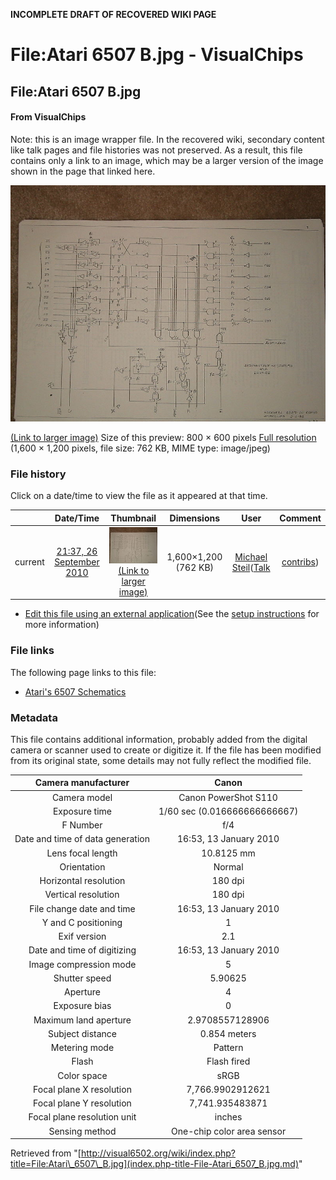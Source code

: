 **INCOMPLETE DRAFT OF RECOVERED WIKI PAGE**

# File:Atari 6507 B.jpg - VisualChips

## File:Atari 6507 B.jpg

#### From VisualChips


Note: this is an image wrapper file. In the recovered wiki,
secondary content like talk pages and file histories was
not preserved. As a result, this file contains only a link
to an image, which may be a larger version of the image shown
in the page that linked here.

![File:Atari 6507 B.jpg](images/thumb/8/87/Atari_6507_B.jpg/800px-Atari_6507_B.jpg)

[(Link to larger image)](images/8/87/Atari_6507_B.jpg)
Size of this preview: 800 × 600 pixels
[Full resolution](images/8/87/Atari_6507_B.jpg)‎ (1,600 × 1,200 pixels, file size: 762 KB, MIME type: image/jpeg)

### File history

Click on a date/time to view the file as it appeared at that time.

| | Date/Time | Thumbnail | Dimensions | User | Comment |
|:---:|:---:|:---:|:---:|:---:|:---:|
| current | [21:37, 26 September 2010](images/8/87/Atari_6507_B.jpg) | ![Thumbnail for version as of 21:37, 26 September 2010](images/thumb/8/87/Atari_6507_B.jpg/120px-Atari_6507_B.jpg) [(Link to larger image)](images/8/87/Atari_6507_B.jpg) | 1,600×1,200 (762 KB) | [Michael Steil](index.php-title-User-Michael_Steil.md)([Talk](index.php-title-User_talk-Michael_Steil.md) | [contribs](./index.php%3Ftitle=Special:Contributions/Michael_Steil.md)) | |

- [Edit this file using an external application](index.php-title-File-Atari_6507_B.jpg.md)(See the [setup instructions](http://www.mediawiki.org/wiki/Manual:External_editors) for more information)

### File links

The following page links to this file:

- [Atari's 6507 Schematics](index.php-title-Atari~s_6507_Schematics.md)

### Metadata
This file contains additional information, probably added from the digital camera or scanner used to create or digitize it.
If the file has been modified from its original state, some details may not fully reflect the modified file.

| Camera manufacturer | Canon |
|:---:|:---:|
Camera model | Canon PowerShot S110 |
Exposure time | 1/60 sec (0.016666666666667) |
F Number | f/4 |
Date and time of data generation | 16:53, 13 January 2010 |
Lens focal length | 10.8125 mm |
Orientation | Normal |
Horizontal resolution | 180 dpi |
Vertical resolution | 180 dpi |
File change date and time | 16:53, 13 January 2010 |
Y and C positioning | 1 |
Exif version | 2.1 |
Date and time of digitizing | 16:53, 13 January 2010 |
Image compression mode | 5 |
Shutter speed | 5.90625 |
Aperture | 4 |
Exposure bias | 0 |
Maximum land aperture | 2.9708557128906 |
Subject distance | 0.854 meters |
Metering mode | Pattern |
Flash | Flash fired |
Color space | sRGB |
Focal plane X resolution | 7,766.9902912621 |
Focal plane Y resolution | 7,741.935483871 |
Focal plane resolution unit | inches |
Sensing method | One-chip color area sensor |

Retrieved from "[http://visual6502.org/wiki/index.php?title=File:Atari\_6507\_B.jpg](index.php-title-File-Atari_6507_B.jpg.md)"

